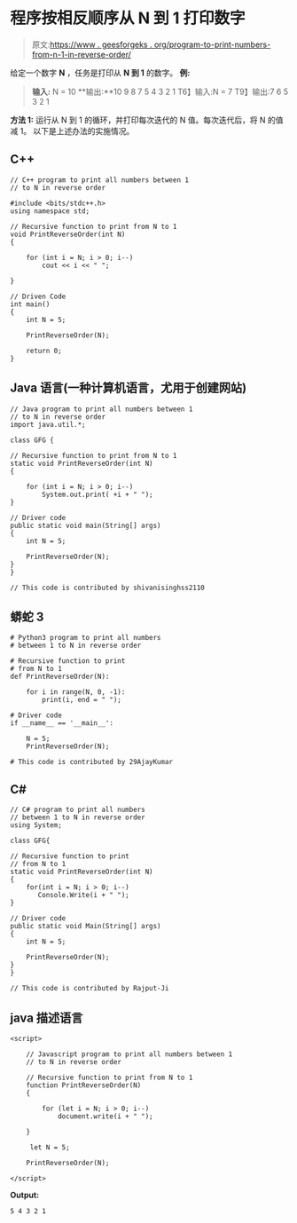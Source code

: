 # 程序按相反顺序从 N 到 1 打印数字

> 原文:[https://www . geesforgeks . org/program-to-print-numbers-from-n-1-in-reverse-order/](https://www.geeksforgeeks.org/program-to-print-numbers-from-n-to-1-in-reverse-order/)

给定一个数字 **N** ，任务是打印从 **N 到 1** 的数字。
**例:**

> **输入:** N = 10
> **输出:**10 9 8 7 5 4 3 2 1
> T6】输入:N = 7
> T9】输出:7 6 5 3 2 1

**方法 1:** 运行从 N 到 1 的循环，并打印每次迭代的 N 值。每次迭代后，将 N 的值减 1。
以下是上述办法的实施情况。

## C++

```
// C++ program to print all numbers between 1
// to N in reverse order

#include <bits/stdc++.h>
using namespace std;

// Recursive function to print from N to 1
void PrintReverseOrder(int N)
{

    for (int i = N; i > 0; i--)
        cout << i << " ";

}

// Driven Code
int main()
{
    int N = 5;

    PrintReverseOrder(N);

    return 0;
}
```

## Java 语言(一种计算机语言，尤用于创建网站)

```
// Java program to print all numbers between 1
// to N in reverse order
import java.util.*;

class GFG {

// Recursive function to print from N to 1
static void PrintReverseOrder(int N)
{

    for (int i = N; i > 0; i--)
        System.out.print( +i + " ");
}

// Driver code
public static void main(String[] args)
{
    int N = 5;

    PrintReverseOrder(N);
}
}

// This code is contributed by shivanisinghss2110
```

## 蟒蛇 3

```
# Python3 program to print all numbers
# between 1 to N in reverse order

# Recursive function to print
# from N to 1
def PrintReverseOrder(N):

    for i in range(N, 0, -1):
        print(i, end = " ");

# Driver code
if __name__ == '__main__':

    N = 5;
    PrintReverseOrder(N);

# This code is contributed by 29AjayKumar
```

## C#

```
// C# program to print all numbers
// between 1 to N in reverse order
using System;

class GFG{

// Recursive function to print
// from N to 1
static void PrintReverseOrder(int N)
{
    for(int i = N; i > 0; i--)
       Console.Write(i + " ");
}

// Driver code
public static void Main(String[] args)
{
    int N = 5;

    PrintReverseOrder(N);
}
}

// This code is contributed by Rajput-Ji
```

## java 描述语言

```
<script>

    // Javascript program to print all numbers between 1
    // to N in reverse order

    // Recursive function to print from N to 1
    function PrintReverseOrder(N)
    {

        for (let i = N; i > 0; i--)
            document.write(i + " ");

    }

     let N = 5;

    PrintReverseOrder(N);

</script>
```

**Output:** 

```
5 4 3 2 1
```
